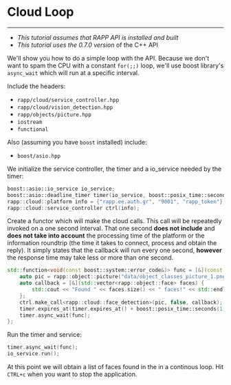 # Cloud Loop
------------

* *This tutorial assumes that RAPP API is installed and built*
* *This tutorial uses the 0.7.0 version* of the C++ API

We'll show you how to do a simple loop with the API.
Because we don't want to spam the CPU with a constant `for(;;)` loop, 
we'll use boost library's `async_wait` which will run at a specific interval.

Include the headers:

* `rapp/cloud/service_controller.hpp`
* `rapp/cloud/vision_detection.hpp`
* `rapp/objects/picture.hpp`
* `iostream`
* `functional`

Also (assuming you have `boost` installed) include:

* `boost/asio.hpp`

We initialize the service controller, the timer and a io_service needed by the timer:

```cpp
boost::asio::io_service io_service;
boost::asio::deadline_timer timer(io_service, boost::posix_time::seconds(1));
rapp::cloud::platform info = {"rapp.ee.auth.gr", "9001", "rapp_token"}; 
rapp::cloud::service_controller ctrl(info);
```

Create a functor which will make the cloud calls.
This call will be repeatedly invoked on a one second interval.
That one second **does not include** and **does not take into account** the processing time
of the platform or the information roundtrip (the time it takes to connect, process and obtain the reply).
It simply states that the callback will run every one second, **however** the response time may take less or more than one second.

```cpp
std::function<void(const boost::system::error_code&)> func = [&](const auto & err) {
	auto pic = rapp::object::picture("data/object_classes_picture_1.png");
	auto callback = [&](std::vector<rapp::object::face> faces) { 
		std::cout << "Found " << faces.size() << " faces!" << std::endl;
	};
	ctrl.make_call<rapp::cloud::face_detection>(pic, false, callback);
	timer.expires_at(timer.expires_at() + boost::posix_time::seconds(1));
	timer.async_wait(func);
};
```

Run the timer and service:

```cpp
timer.async_wait(func);
io_service.run();
```

At this point we will obtain a list of faces found in the in a continous loop.
Hit `CTRL+c` when you want to stop the application.

